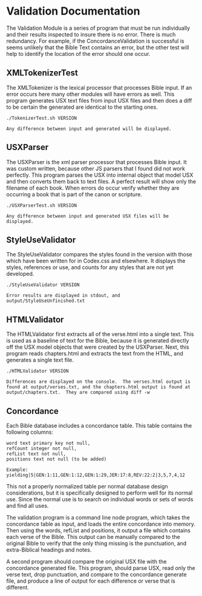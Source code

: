 Validation Documentation
========================

The Validation Module is a series of program that must be run individually and their results inspected to insure there is no error.
There is much redundancy.  For example, if the ConcordanceValidation is successful is seems unlikely that the Bible Text contains an error,
but the other test will help to identify the location of the error should one occur.

XMLTokenizerTest
----------------

The XMLTokenizer is the lexical processor that processes Bible input.  If an error occurs here many other modules will have errors as well.
This program generates USX text files from input USX files and then does a diff to be certain the generated are identical to the starting ones.

	./TokenizerTest.sh VERSION
	
	Any difference between input and generated will be displayed.
	
USXParser
---------

The USXParser is the xml parser processor that processes Bible input.  It was custom written, because other JS parsers that I found did not work
perfectly.  This program parses the USX into internal object that model USX and then converts them back to text files.  A perfect result will
show only the filename of each book.  When errors do occur verify whether they are occurring a book that is part of the canon or scripture.

	./USXParserTest.sh VERSION
	
	Any difference between input and generated USX files will be displayed.
	
StyleUseValidator
-----------------

The StyleUseValidator compares the styles found in the version with those which have been written for in Codex.css and elsewhere.
It displays the styles, references or use, and counts for any styles that are not yet developed.

	./StyleUseValidator VERSION
	
	Error results are displayed in stdout, and output/StyleUseUnfinished.txt
	
HTMLValidator
-------------

The HTMLValidator first extracts all of the verse.html into a single text.  This is used as a baseline of text for the Bible, because
it is generated directly off the USX model objects that were created by the USXParser.  Next, this program reads chapters.html and extracts
the text from the HTML, and generates a single text file.

	./HTMLValidator VERSION
	
	Differences are displayed on the console.  The verses.html output is found at output/verses.txt, and the chapters.html output is found at
	output/chapters.txt.  They are compared using diff -w
	

Concordance
-----------

Each Bible database includes a concordance table.  This table contains the following columns:

	word text primary key not null, 
	refCount integer not null, 
	refList text not null,
	positions text not null (to be added)
	
	Example: yielding|5|GEN:1:11,GEN:1:12,GEN:1:29,JER:17:8,REV:22:2|3,5,7,4,12
	
This not a properly normalized table per normal database design considerations, but it is specifically designed to perform well for its normal use.  Since the normal use is to search on individual words or sets of words and find all uses.

The validation program is a command line node program, which takes the concordance table as input, and loads the entire concordance into memory.  Then using the words, refList and positions, it output a file which contains each verse of the Bible.  This output can be manually compared to the original Bible to verify that the only thing missing is the punctuation, and extra-Biblical headings and notes.

A second program should compare the original USX file with the concordance generated file.  This program, should parse USX, read only the verse text, drop punctuation, and compare to the concordance generate file, and produce a line of output for each difference or verse that is different.



